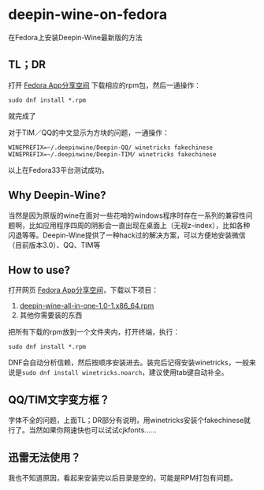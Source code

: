 # deepin-wine-on-fedora
在Fedora上安装Deepin-Wine最新版的方法


## TL；DR

打开 [Fedora App分享空间](http://v21cesc.ys168.com) 下载相应的rpm包，然后一通操作：
```
sudo dnf install *.rpm
```
就完成了

对于TIM／QQ的中文显示为方块的问题，一通操作：
```
WINEPREFIX=~/.deepinwine/Deepin-QQ/ winetricks fakechinese
WINEPREFIX=~/.deepinwine/Deepin-TIM/ winetricks fakechinese
```

以上在Fedora33平台测试成功。

## Why Deepin-Wine?

当然是因为原版的wine在面对一些花哨的windows程序时存在一系列的兼容性问题啊，比如应用程序四周的阴影会一直出现在桌面上（无视z-index），比如各种闪退等等。Deepin-Wine提供了一种hack过的解决方案，可以方便地安装微信（目前版本3.0）、QQ、TIM等

## How to use?

打开网页 [Fedora App分享空间](http://v21cesc.ys168.com/)，下载以下项目：

1. [deepin-wine-all-in-one-1.0-1.x86_64.rpm](http://ys-d.ys168.com/616028054/k732M4K2G9JNGMjfgXVL/deepin-wine-all-in-one-1.0-1.x86_64.rpm)
2. 其他你需要装的东西

把所有下载的rpm放到一个文件夹内，打开终端，执行：
```
sudo dnf install *.rpm
```
DNF会自动分析信赖，然后按顺序安装进去。装完后记得安装winetricks，一般来说是```sudo dnf install winetricks.noarch```，建议使用tab键自动补全。

## QQ/TIM文字变方框？

字体不全的问题，上面TL；DR部分有说明，用winetricks安装个fakechinese就行了。当然如果你网速快也可以试试cjkfonts……

## 迅雷无法使用？

我也不知道原因，看起来安装完以后目录是空的，可能是RPM打包有问题。
